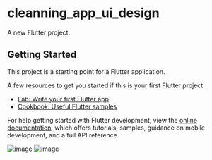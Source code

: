 # cleanning_app_ui_design

A new Flutter project.

## Getting Started

This project is a starting point for a Flutter application.

A few resources to get you started if this is your first Flutter project:

- [Lab: Write your first Flutter app](https://docs.flutter.dev/get-started/codelab)
- [Cookbook: Useful Flutter samples](https://docs.flutter.dev/cookbook)

For help getting started with Flutter development, view the
[online documentation](https://docs.flutter.dev/), which offers tutorials,
samples, guidance on mobile development, and a full API reference.

![image](https://user-images.githubusercontent.com/68784322/228187499-d62bfb84-968e-41ec-b625-a064551a479c.png)
![image](https://user-images.githubusercontent.com/68784322/228189516-89cef737-345b-40ea-b5fd-6f017377cbd1.png)


